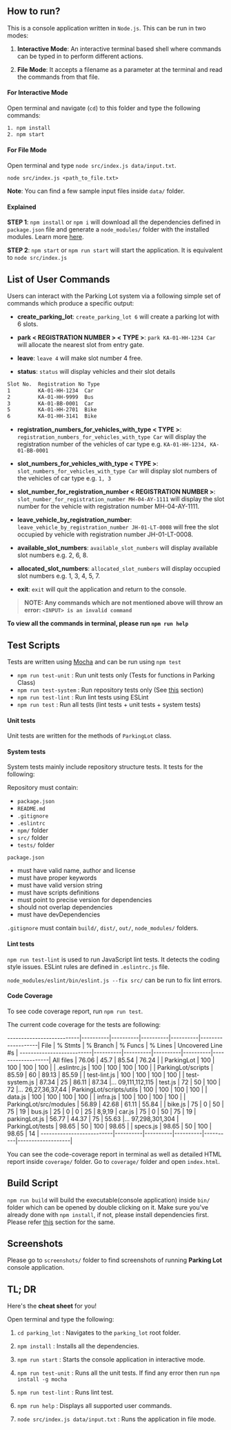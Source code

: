## How to run?

This is a console application written in `Node.js`. This can be run in two modes:

1. **Interactive Mode**: An interactive terminal based shell where commands can be typed in to perform different actions.

2. **File Mode**: It accepts a filename as a parameter at the terminal and read the commands from that file.

#### For Interactive Mode

Open terminal and navigate (`cd`) to this folder and type the following commands:

```bash
1. npm install
2. npm start
```

#### For File Mode

Open terminal and type `node src/index.js data/input.txt`.

```terminal
node src/index.js <path_to_file.txt>
```

**Note**: You can find a few sample input files inside `data/` folder.

#### Explained

**STEP 1**: `npm install` or `npm i` will download all the dependencies defined in `package.json` file and generate a `node_modules/` folder with the installed modules. Learn more [here](https://docs.npmjs.com/cli/install).

**STEP 2**: `npm start` or `npm run start` will start the application. It is equivalent to `node src/index.js`

## List of User Commands

Users can interact with the Parking Lot system via a following simple set of commands which produce a specific output:

- **create_parking_lot**: `create_parking_lot 6` will create a parking lot with 6 slots.

- **park < REGISTRATION NUMBER > < TYPE >**: `park KA-01-HH-1234 Car` will allocate the nearest slot from entry gate.

- **leave**: `leave 4` will make slot number 4 free.

- **status**: `status` will display vehicles and their slot details

```bash
Slot No.  Registration No Type
1         KA-01-HH-1234  Car
2         KA-01-HH-9999  Bus
3         KA-01-BB-0001  Car
5         KA-01-HH-2701  Bike
6         KA-01-HH-3141  Bike
```

- **registration_numbers_for_vehicles_with_type < TYPE >**: `registration_numbers_for_vehicles_with_type Car` will display the registration number of the vehicles of car type e.g. `KA-01-HH-1234, KA-01-BB-0001`

- **slot_numbers_for_vehicles_with_type < TYPE >**: `slot_numbers_for_vehicles_with_type Car` will display slot numbers of the vehicles of car type e.g. `1, 3`

- **slot_number_for_registration_number < REGISTRATION NUMBER >**: `slot_number_for_registration_number MH-04-AY-1111` will display the slot number for the vehicle with registration number MH-04-AY-1111.

- **leave_vehicle_by_registration_number**: `leave_vehicle_by_registration_number JH-01-LT-0008` will free the slot occupied by vehicle with registration number JH-01-LT-0008.

- **available_slot_numbers**: `available_slot_numbers` will display available slot numbers e.g. 2, 6, 8.

- **allocated_slot_numbers**: `allocated_slot_numbers` will display occupied slot numbers e.g. 1, 3, 4, 5, 7.

- **exit**: `exit` will quit the application and return to the console.

> **NOTE: Any commands which are not mentioned above will throw an error: `<INPUT> is an invalid command`**

**To view all the commands in terminal, please run `npm run help`**

## Test Scripts

Tests are written using [Mocha](https://mochajs.org/) and can be run using `npm test`

- `npm run test-unit` : Run unit tests only (Tests for functions in Parking Class)
- `npm run test-system` : Run repository tests only (See [this](#system-tests) section)
- `npm run test-lint` : Run lint tests using ESLint
- `npm run test` : Run all tests (lint tests + unit tests + system tests)

#### Unit tests

Unit tests are written for the methods of `ParkingLot` class.

#### System tests

System tests mainly include repository structure tests. It tests for the following:

Repository must contain:

- `package.json`
- `README.md`
- `.gitignore`
- `.eslintrc`
- `npm/` folder
- `src/` folder
- `tests/` folder

`package.json`

- must have valid name, author and license
- must have proper keywords
- must have valid version string
- must have scripts definitions
- must point to precise version for dependencies
- should not overlap dependencies
- must have devDependencies

`.gitignore` must contain `build/`, `dist/`, `out/`, `node_modules/` folders.

#### Lint tests

`npm run test-lint` is used to run JavaScript lint tests. It detects the coding style issues. ESLint rules are defined in `.eslintrc.js` file.

`node_modules/eslint/bin/eslint.js --fix src/` can be run to fix lint errors.

#### Code Coverage

To see code coverage report, run `npm run test`.

The current code coverage for the tests are following:

--------------------------|----------|----------|----------|----------|-------------------|
File                      |  % Stmts | % Branch |  % Funcs |  % Lines | Uncovered Line #s |
--------------------------|----------|----------|----------|----------|-------------------|
All files                 |    76.06 |     45.7 |    85.54 |    76.24 |                   |
 ParkingLot               |      100 |      100 |      100 |      100 |                   |
  .eslintrc.js            |      100 |      100 |      100 |      100 |                   |
 ParkingLot/scripts       |    85.59 |       60 |    89.13 |    85.59 |                   |
  test-lint.js            |      100 |      100 |      100 |      100 |                   |
  test-system.js          |    87.34 |       25 |    86.11 |    87.34 |... 09,111,112,115 |
  test.js                 |       72 |       50 |      100 |       72 |... 26,27,36,37,44 |
 ParkingLot/scripts/utils |      100 |      100 |      100 |      100 |                   |
  data.js                 |      100 |      100 |      100 |      100 |                   |
  infra.js                |      100 |      100 |      100 |      100 |                   |
 ParkingLot/src/modules   |    56.89 |    42.68 |    61.11 |    55.84 |                   |
  bike.js                 |       75 |        0 |       50 |       75 |                19 |
  bus.js                  |       25 |        0 |        0 |       25 |            8,9,19 |
  car.js                  |       75 |        0 |       50 |       75 |                19 |
  parkingLot.js           |    56.77 |    44.37 |       75 |    55.63 |... 97,298,301,304 |
 ParkingLot/tests         |    98.65 |       50 |      100 |    98.65 |                   |
  specs.js                |    98.65 |       50 |      100 |    98.65 |                14 |
--------------------------|----------|----------|----------|----------|-------------------|

You can see the code-coverage report in terminal as well as detailed HTML report inside `coverage/` folder.
Go to `coverage/` folder and open `index.html`.

## Build Script

`npm run build` will build the executable(console application) inside `bin/` folder which can be opened by double clicking on it.
Make sure you've already done with `npm install`, if not, please install dependencies first. Please refer [this](#explained) section for the same.

## Screenshots

Please go to `screenshots/` folder to find screenshots of running **Parking Lot** console application. 

## TL; DR

Here's the **cheat sheet** for you!

Open terminal and type the following:

1. `cd parking_lot` : Navigates to the `parking_lot` root folder.

2. `npm install` : Installs all the dependencies.

3. `npm run start` : Starts the console application in interactive mode.

5. `npm run test-unit` : Runs all the unit tests. If find any error then run `npm install -g mocha`

7. `npm run test-lint` : Runs lint test.

8. `npm run help` : Displays all supported user commands.

9. `node src/index.js data/input.txt` : Runs the application in file mode.
